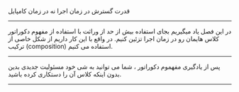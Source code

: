 قدرت گسترش در زمان اجرا نه در زمان کامپایل

---

در این فصل یاد میگیریم بجای استفاده بیش از حد از وراثت با استفاده از مفهوم دکوراتور کلاس هایمان رو در زمان اجرا تزئین کنیم. در واقع با این کار داریم از شکل خاصی از ترکیب (composition) استفاده می کنیم.

---

پس از یادگیری مفهموم دکوراتور ، شما می توانید به شی خود مسئولیت جدیدی بدین بدون اینکه کلاس آن را دستکاری کرده باشید.

---


